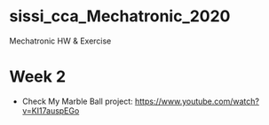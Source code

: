 # sissi_cca_Mechatronic_2020
Mechatronic HW &amp; Exercise

# Week 2
- Check My Marble Ball project: https://www.youtube.com/watch?v=KI17auspEGo

